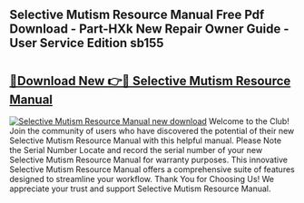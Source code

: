 ## Selective Mutism Resource Manual Free Pdf Download - Part-HXk New Repair Owner Guide - User Service Edition sb155

# <h2><a href="http://cf27857.oget.top/?id=Selective+Mutism+Resource+Manual">🔗Download New 👉🔴 Selective Mutism Resource Manual</a></h2>

[![Selective Mutism Resource Manual new download](https://i.imgur.com/5g1atiW.png)](http://cf27857.oget.top/?id=Selective+Mutism+Resource+Manual)
Welcome to the Club! Join the community of users who have discovered the potential of their new Selective Mutism Resource Manual with this helpful manual. Please Note the Serial Number Locate and record the serial number of your new Selective Mutism Resource Manual for warranty purposes. This innovative Selective Mutism Resource Manual offers a comprehensive suite of features designed to streamline your workflow. Thank You for Choosing Us! We appreciate your trust and support Selective Mutism Resource Manual.
